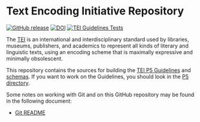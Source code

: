 # Text Encoding Initiative Repository

[![GitHub release](https://img.shields.io/github/release/TEIC/TEI.svg)](https://github.com/TEIC/TEI/releases)
[![DOI](https://zenodo.org/badge/DOI/10.5281/zenodo.3413524.svg)](https://doi.org/10.5281/zenodo.3413524)
[![TEI Guidelines Tests](https://github.com/TEIC/TEI/actions/workflows/test.yml/badge.svg)](https://github.com/TEIC/TEI/actions/workflows/test.yml)

The [TEI](https://www.tei-c.org) is an international and interdisciplinary standard used by libraries, museums, publishers, and academics to represent all kinds of literary and linguistic texts, using an encoding scheme that is maximally expressive and minimally obsolescent.

This repository contains the sources for building the [TEI P5 Guidelines](https://www.tei-c.org/release/doc/tei-p5-doc/en/html/index.html) and
[schemas](https://www.tei-c.org/guidelines/customization/). If you want to work on the Guidelines, you should look in the [P5 directory](https://github.com/TEIC/TEI/tree/dev/P5).

Some notes on working with Git and on this GitHub repository may be found in the following document:
* [Git README](https://github.com/TEIC/TEI/blob/master/Documents/Git-README.md)
